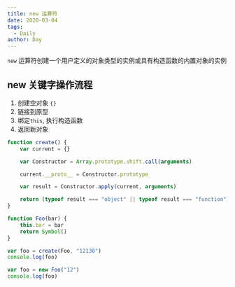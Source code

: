 ```yaml
---
title: new 运算符
date: 2020-03-04
tags:
  - Daily
author: Day
---
```


`new` 运算符创建一个用户定义的对象类型的实例或具有构造函数的内置对象的实例

## new 关键字操作流程

1. 创建空对象 `{}`
2. 链接到原型
3. 绑定`this`, 执行构造函数
4. 返回新对象

```js
function create() {
	var current = {}

	var Constructor = Array.prototype.shift.call(arguments)

	current.__proto__ = Constructor.prototype

	var result = Constructor.apply(current, arguments)

	return (typeof result === "object" || typeof result === "function") && result !== null ? result : current
}

function Foo(bar) {
	this.bar = bar
	return Symbol()
}

var foo = create(Foo, "12138")
console.log(foo)

var foo = new Foo("12")
console.log(foo)
```
